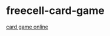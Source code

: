 # freecell-card-game
<a href="https://rishtechdigital.com/how-to-build-freecell-card-game-online/">card game online</a>
